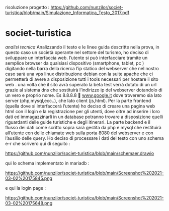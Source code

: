 risoluzione progetto :
https://github.com/nunzilor/societ-turistica/blob/main/Simulazione_Informatica_Testo_2017.pdf

# societ-turistica
*analisi tecnica*
Analizzando il testo e le linee guida descritte nella prova, in questo caso un società  operante nel settore del turismo, ho deciso di sviluppare un interfaccia web. 
l’utente si può interfacciare tramite un semplice browser da qualsiasi dispositivo (smartphone, tablet, pc ) digitando nella barra della ricerca l’ip statico del webserver che nel nostro caso sarà una vps linux distribuzione debian con la suite apache che ci permetterà di avere a disposizione tutti i tools necessari per hostare il sito web .
una volta che il sito avrà superato la beta test verrà dotato di un url grazie al sistema dns che sostituirà l’indirizzo ip del webserver dotandolo di un vero e proprio nome. Es 8.8.8.8  www.google.it
dove troveremo sia lato server (php,mysql,ecc..),  che lato client (js,html). Per la parte frontend (quella dove si interfaccerà l’utente) ho deciso di creare una pagina web html con il login e la registrazione per gli utenti, dove oltre ad inserire i loro dati ed immagazzinarli in un database potranno trovare a disposizione quelli riguardanti delle guide turistiche e degli itinerari. La parte backend e il flusso dei dati come scritto sopra sarà gestita da php e mysql che restituirà all’utente con delle chiamate web sulla porta 8080 del webserver e con l’ausilio delle query.
Ho deciso di processare i dati del testo con uno schema e-r che scriverò qui di seguito :

https://github.com/nunzilor/societ-turistica/blob/main/schemaer.drawio

qui lo schema implementato in mariadb :

https://github.com/nunzilor/societ-turistica/blob/main/Screenshot%202021-03-02%20175845.png

e qui la login page :

https://github.com/nunzilor/societ-turistica/blob/main/Screenshot%202021-03-02%20175648.png
